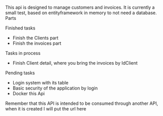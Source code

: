 This api is designed to manage customers and invoices.
It is currently a small test, based on entityframework in memory to not need a database.
Parts


Finished tasks
- Finish the Clients part 
- Finish the invoices part 


Tasks in process
- Finish Client detail, where you bring the invoices by IdClient





Pending tasks
- Login system with its table
- Basic security of the application by login
- Docker this Api


Remember that this API is intended to be consumed through another API, when it is created I will put the url here

